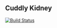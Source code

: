 ## Cuddly Kidney

[![Build Status](https://travis-ci.org/JonathanMoreau/cuddly-kidney.svg?branch=master)](https://travis-ci.org/JonathanMoreau/cuddly-kidney)